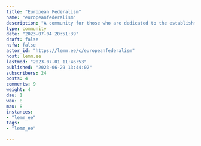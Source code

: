 ```yaml
---
title: "European Federalism" 
name: "europeanfederalism"
description: "A community for those who are dedicated to the establishment of a democratic and federal European Union!Volt Europa, DiEM25 and other political projects discussion allowed and encouraged!In varietate concordia."
type: community
date: "2023-07-04 20:51:39"
draft: false
nsfw: false
actor_id: "https://lemm.ee/c/europeanfederalism"
host: lemm.ee
lastmod: "2023-07-01 11:46:53"
published: "2023-06-29 13:44:02"
subscribers: 24
posts: 4
comments: 9
weight: 4
dau: 1
wau: 8
mau: 8
instances:
- "lemm_ee"
tags: 
- "lemm_ee"

---
```

